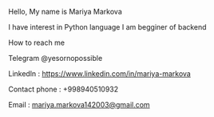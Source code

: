 Hello, My name is Mariya Markova
 
I have interest in Python language 
I am begginer of backend 
 
How to reach me 

Telegram @yesornopossible

Linkedln : https://www.linkedin.com/in/mariya-markova

Contact phone : +998940510932

Email : mariya.markova142003@gmail.com
